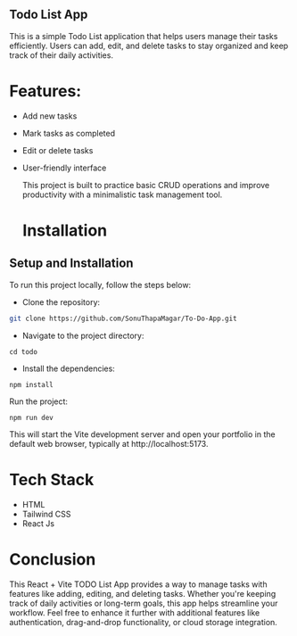 ## Todo List App
This is a simple Todo List application that helps users manage their tasks efficiently. Users can add, edit, and delete tasks to stay organized and keep track of their daily activities.

# Features:
- Add new tasks
- Mark tasks as completed
- Edit or delete tasks
- User-friendly interface

  This project is built to practice basic CRUD operations and improve productivity with a minimalistic task management tool.

  # Installation

## Setup and Installation
To run this project locally, follow the steps below:

- Clone the repository:

```bash
git clone https://github.com/SonuThapaMagar/To-Do-App.git
```

- Navigate to the project directory:
```
cd todo
```
- Install the dependencies:
```
npm install
```
Run the project:
```
npm run dev
```
This will start the Vite development server and open your portfolio in the default web browser, typically at http://localhost:5173.

# Tech Stack
- HTML
- Tailwind CSS
- React Js

# Conclusion
This React + Vite TODO List App provides a way to manage tasks with features like adding, editing, and deleting tasks. Whether you're keeping track of daily activities or long-term goals, this app helps streamline your workflow. Feel free to enhance it further with additional features like authentication, drag-and-drop functionality, or cloud storage integration.



